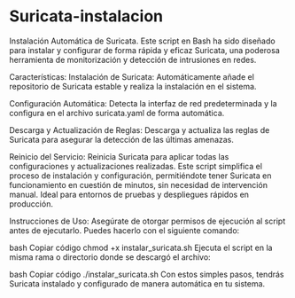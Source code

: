 # Suricata-instalacion
Instalación Automática de Suricata.
Este script en Bash ha sido diseñado para instalar y configurar de forma rápida y eficaz Suricata, una poderosa herramienta de monitorización y detección de intrusiones en redes.

Características:
Instalación de Suricata:
Automáticamente añade el repositorio de Suricata estable y realiza la instalación en el sistema.

Configuración Automática:
Detecta la interfaz de red predeterminada y la configura en el archivo suricata.yaml de forma automática.

Descarga y Actualización de Reglas: 
Descarga y actualiza las reglas de Suricata para asegurar la detección de las últimas amenazas.

Reinicio del Servicio:
Reinicia Suricata para aplicar todas las configuraciones y actualizaciones realizadas.
Este script simplifica el proceso de instalación y configuración, permitiéndote tener Suricata en funcionamiento en cuestión de minutos, sin necesidad de intervención manual. Ideal para entornos de pruebas y despliegues rápidos en producción.

Instrucciones de Uso:
Asegúrate de otorgar permisos de ejecución al script antes de ejecutarlo. Puedes hacerlo con el siguiente comando:

bash
Copiar código
chmod +x instalar_suricata.sh
Ejecuta el script en la misma rama o directorio donde se descargó el archivo:

bash
Copiar código
./instalar_suricata.sh
Con estos simples pasos, tendrás Suricata instalado y configurado de manera automática en tu sistema.
